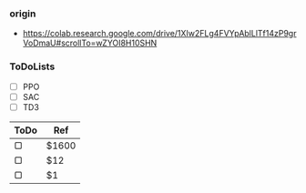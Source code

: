 ### origin
* https://colab.research.google.com/drive/1XIw2FLg4FVYpAblLlTf14zP9grVoDmaU#scrollTo=wZYOI8H10SHN

### ToDoLists
- [ ] PPO
- [ ] SAC
- [ ] TD3

ToDo     | Ref
-------- | -----
▢  | $1600
▢  | $12
▢   | $1
